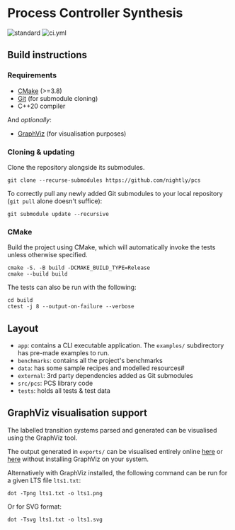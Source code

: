 # Process Controller Synthesis

![standard](https://img.shields.io/badge/c%2B%2B-20-blue.svg)
![ci.yml](https://github.com/nightly/pcs/actions/workflows/ci.yml/badge.svg)

## Build instructions
### Requirements
- [CMake](https://cmake.org/) (>=3.8)
- [Git](https://git-scm.com/) (for submodule cloning)
- C++20 compiler

And *optionally*:
- [GraphViz](https://graphviz.org/) (for visualisation purposes)

### Cloning & updating
Clone the repository alongside its submodules.
```
git clone --recurse-submodules https://github.com/nightly/pcs
```
To correctly pull any newly added Git submodules to your local repository (`git pull` alone doesn't suffice):
```
git submodule update --recursive
```

### CMake
Build the project using CMake, which will automatically invoke the tests unless otherwise specified.
```
cmake -S. -B build -DCMAKE_BUILD_TYPE=Release
cmake --build build
```

The tests can also be run with the following:
```
cd build
ctest -j 8 --output-on-failure --verbose
```

## Layout 
- `app`: contains a CLI executable application. The `examples/` subdirectory has pre-made examples to run.
- `benchmarks`: contains all the project's benchmarks
- `data`: has some sample recipes and modelled resources#
- `external`: 3rd party dependencies added as Git submodules
- `src/pcs`: PCS library code
- `tests`: holds all tests & test data

## GraphViz visualisation support
The labelled transition systems parsed and generated can be visualised using the GraphViz tool.

The output generated in `exports/` can be visualised entirely online [here](http://magjac.com/graphviz-visual-editor/) or [here](https://sketchviz.com/new) without installing GraphViz on your system.

Alternatively with GraphViz installed, the following command can be run for a given LTS file `lts1.txt`:
```
dot -Tpng lts1.txt -o lts1.png
```
Or for SVG format:
```
dot -Tsvg lts1.txt -o lts1.svg
```